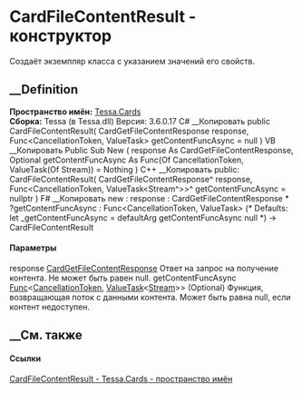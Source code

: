 # CardFileContentResult - конструктор
Создаёт экземпляр класса с указанием значений его свойств.
## __Definition
 **Пространство имён:** [Tessa.Cards](N_Tessa_Cards.htm)  
 **Сборка:** Tessa (в Tessa.dll) Версия: 3.6.0.17
C# __Копировать
     public CardFileContentResult(
    	CardGetFileContentResponse response,
    	Func<CancellationToken, ValueTask<Stream>> getContentFuncAsync = null
    )
VB __Копировать
     Public Sub New ( 
    	response As CardGetFileContentResponse,
    	Optional getContentFuncAsync As Func(Of CancellationToken, ValueTask(Of Stream)) = Nothing
    )
C++ __Копировать
     public:
    CardFileContentResult(
    	CardGetFileContentResponse^ response, 
    	Func<CancellationToken, ValueTask<Stream^>>^ getContentFuncAsync = nullptr
    )
F# __Копировать
     new : 
            response : CardGetFileContentResponse * 
            ?getContentFuncAsync : Func<CancellationToken, ValueTask<Stream>> 
    (* Defaults:
            let _getContentFuncAsync = defaultArg getContentFuncAsync null
    *)
    -> CardFileContentResult
#### Параметры
response
[CardGetFileContentResponse](T_Tessa_Cards_CardGetFileContentResponse.htm)
    Ответ на запрос на получение контента. Не может быть равен null.
getContentFuncAsync
[Func](https://learn.microsoft.com/dotnet/api/system.func-2)<[CancellationToken](https://learn.microsoft.com/dotnet/api/system.threading.cancellationtoken),
[ValueTask](https://learn.microsoft.com/dotnet/api/system.threading.tasks.valuetask-1)<[Stream](https://learn.microsoft.com/dotnet/api/system.io.stream)>>
(Optional)
     Функция, возвращающая поток с данными контента. Может быть равна null, если контент недоступен. 
## __См. также
#### Ссылки
[CardFileContentResult - ](T_Tessa_Cards_CardFileContentResult.htm)
[Tessa.Cards - пространство имён](N_Tessa_Cards.htm)
